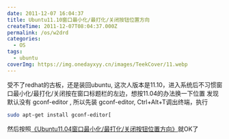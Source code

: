 ```yaml
---
date: 2011-12-07 16:04:37
title: Ubuntu11.10窗口最小化/最打化/关闭按钮位置方向
createTime: 2011-12-07T08:04:37.000Z
permalink: /os/w2drd
categories:
  - OS
tags:
  - ubuntu
coverImg: https://img.onedayxyy.cn/images/TeekCover/11.webp
---
```


受不了redhat的古板，还是装回ubuntu, 
这次人版本是11.10，进入系统后不习惯窗口最小化/最打化/关闭按在窗口标题栏的左边，想按11.04的办法换一下位置
发现默认没有 gconf-editor , 所以先装 gconf-editor, Ctrl+Alt+T调出终端，执行 
```bash
sudo apt-get install gconf-editor[
```
然后按照[《Ubuntu11.04窗口最小化/最打化/关闭按钮位置方向》](http://www.chiplayout.net/ubuntu11-04-window-minimize-maximize-close.html "Ubuntu11.04窗口最小化/最打化/关闭按钮位置方向")就OK了
